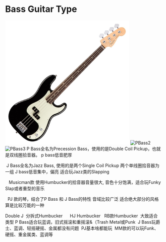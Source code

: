 # Bass Guitar Type

<img src="/BassEquipments/BassGuitar/BassGuitarType/PBass1.jpg" alt="PBass1" width="400"/>
<img src="/BassEquipments/BassGuitar/BassGuitarType/PBass2" alt="PBass2" width="400"/>
<img src="/BassEquipments/BassGuitar/BassGuitarType/PBass3" alt="PBass3" width="400"/>
P Bass全名为Precession Bass，使用的是Double Coil Pickup，也就是双线圈拾音器。 p bass低音肥厚

 J Bass全名为Jazz Bass, 使用的是两个Single Coil Pickup 两个单线圈拾音器为一组
J bass低音集中，偏亮
适合玩Jazz类的Slapping

   Musicman款 使用Humbucker的拾音器音量很大, 音色十分饱满，适合玩Funky Slap或者重型的音乐

  PJ 款的琴，结合了P Bass 和 J Bass的特性 音域比较广泛 适合绝大部分的风格 算是比较万能的一种

Double J
 分拆式Humbucker      HJ Humbucker   RB款Humbucker 
大致适合类型
P Bass适合玩蓝调，旧式摇滚和重摇滚&（Trash Metal或Punk  J Bass玩爵士、蓝调、轻摇硬摇、金属都没有问题  PJ基本啥都能玩  MM款的可以玩Funk、硬摇、重金属类、蓝调等

